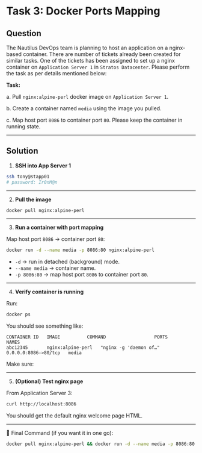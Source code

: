 # Task 3: Docker Ports Mapping

## Question

The Nautilus DevOps team is planning to host an application on a nginx-based container. There are number of tickets already been created for similar tasks. One of the tickets has been assigned to set up a nginx container on `Application Server 1` in `Stratos Datacenter`. Please perform the task as per details mentioned below:

**Task:**

a. Pull `nginx:alpine-perl` docker image on `Application Server 1`.

b. Create a container named `media` using the image you pulled.

c. Map host port `8086` to container port `80`. Please keep the container in running state.

---

## Solution

1. **SSH into App Server 1**

```bash
ssh tony@stapp01
# password: Ir0nM@n
```

---

2. **Pull the image**

```bash
docker pull nginx:alpine-perl
```

---

3. **Run a container with port mapping**

Map host port `8086` → container port `80`:

```bash
docker run -d --name media -p 8086:80 nginx:alpine-perl
```

- `-d` → run in detached (background) mode.
- `--name media` → container name.
- `-p 8086:80` → map host port `8086` to container port `80`.

---

4. **Verify container is running**

Run: 

```bash
docker ps
```
You should see something like:

```nginx
CONTAINER ID   IMAGE          COMMAND                  PORTS                  NAMES
abc12345       nginx:alpine-perl   "nginx -g 'daemon of…"   0.0.0.0:8086->80/tcp   media
```
Make sure:

---

5. **(Optional) Test nginx page**

From Application Server 3:

```bash
curl http://localhost:8086
```
You should get the default nginx welcome page HTML.

---

🔑 Final Command (if you want it in one go):

```bash
docker pull nginx:alpine-perl && docker run -d --name media -p 8086:80 nginx:alpine-perl
```